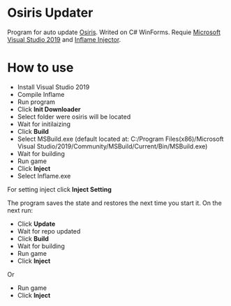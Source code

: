 # Osiris Updater
Program for auto update [Osiris](https://github.com/danielkrupinski/Osiris). Writed on C# WinForms.
Requie [Microsoft Visual Studio 2019](https://visualstudio.microsoft.com/) and [Inflame Injector](https://github.com/danielkrupinski/Inflame).

# How to use
* Install Visual Studio 2019
* Compile Inflame
* Run program
* Click **Init Downloader**
* Select folder were osiris will be located
* Wait for initilaizing
* Click **Build**
* Select MSBuild.exe (default located at: C:/Program Files(x86)/Microsoft Visual Studio/2019/Community/MSBuild/Current/Bin/MSBuild.exe)
* Wait for building
* Run game
* Click **Inject**
* Select Inflame.exe

For setting inject click **Inject Setting**

The program saves the state and restores the next time you start it.
On the next run:
* Click **Update**
* Wait for repo updated
* Click **Build**
* Wait for building
* Run game
* Click **Inject**

Or 

* Run game
* Click **Inject**
